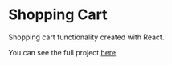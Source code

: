 # Shopping Cart

Shopping cart functionality created with React.

You can see the full project [here](https://react-super-shopping-cart.netlify.app/)
